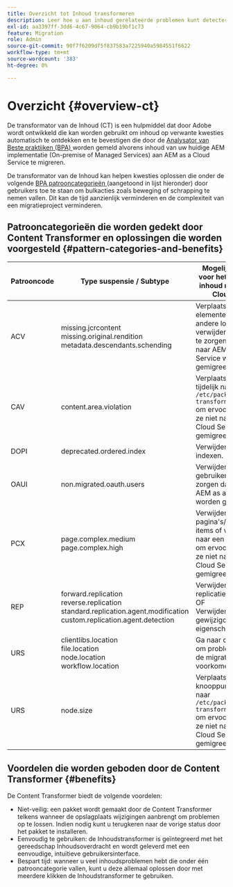 ```yaml
---
title: Overzicht tot Inhoud transformeren
description: Leer hoe u aan inhoud gerelateerde problemen kunt detecteren en verhelpen die door de BPA zijn gemeld met Content Transformer.
exl-id: aa3397ff-3dd6-4c67-9064-cb9b19bf1c73
feature: Migration
role: Admin
source-git-commit: 90f7f6209df5f837583a7225940a5984551f6622
workflow-type: tm+mt
source-wordcount: '383'
ht-degree: 0%

---
```


# Overzicht {#overview-ct}

De transformator van de Inhoud (CT) is een hulpmiddel dat door Adobe wordt ontwikkeld die kan worden gebruikt om inhoud op verwante kwesties automatisch te ontdekken en te bevestigen die door de [ Analysator van Beste praktijken (BPA) ](/help/journey-migration/best-practices-analyzer/overview-best-practices-analyzer.md) worden gemeld alvorens inhoud van uw huidige AEM implementatie (On-premise of Managed Services) aan AEM as a Cloud Service te migreren.

De transformator van de Inhoud kan helpen kwesties oplossen die onder de volgende [ BPA patrooncategorieën ](https://experienceleague.adobe.com/docs/experience-manager-pattern-detection/table-of-contents/aso.html?lang=nl-NL) (aangetoond in lijst hieronder) door gebruikers toe te staan om bulkacties zoals beweging of schrapping te nemen vallen. Dit kan de tijd aanzienlijk verminderen en de complexiteit van een migratieproject verminderen.

## Patrooncategorieën die worden gedekt door Content Transformer en oplossingen die worden voorgesteld {#pattern-categories-and-benefits}

| Patrooncode | Type suspensie / Subtype | Mogelijke oplossing voor het migreren van inhoud naar AEM as a Cloud Service |
|--------------|--------------------------------------------------------------------------------------------------------------------|------------------------------------------------------------------------------------------------------------------------------------|
| ACV | missing.jcrcontent <br> missing.original.rendition <br> metadata.descendants.schending | Verplaats deze elementen naar een andere locatie of verwijder ze om ervoor te zorgen dat ze niet naar AEM as a Cloud Service worden gemigreerd. |
| CAV | content.area.violation | Verplaats de paden tijdelijk naar `/etc/packages/content-transformation/paths` om ervoor te zorgen dat ze niet naar AEM as a Cloud Service worden gemigreerd. |
| DOPI | deprecated.ordered.index | Verwijder de vervangen indexen. |
| OAUI | non.migrated.oauth.users | Verwijder deze gebruikers om ervoor te zorgen dat ze niet naar AEM as a Cloud Service worden gemigreerd. |
| PCX | page.complex.medium <br> page.complex.high | Verwijder de pagina&#39;s/onderliggende items of verplaats deze naar een andere locatie om ervoor te zorgen dat ze niet naar AEM as a Cloud Service worden gemigreerd. |
| REP | forward.replication <br> reverse.replication <br> standard.replication.agent.modification <br> custom.replication.agent.detection | Verwijder de gecreeerde replicatieagenten. <br> OF <br> Verwijder de gewijzigde/toegevoegde eigenschappen. |
| URS | clientlibs.location <br> file.location <br> node.location <br> workflow.location | Ga naar de juiste locatie om problemen tijdens de migratie te voorkomen. |
| URS | node.size | Verplaats de knooppunten tijdelijk naar `/etc/packages/content-transformation/paths` om ervoor te zorgen dat ze niet naar AEM as a Cloud Service worden gemigreerd. |

## Voordelen die worden geboden door de Content Transformer {#benefits}

De Content Transformer biedt de volgende voordelen:

* Niet-veilig: een pakket wordt gemaakt door de Content Transformer telkens wanneer de opslagplaats wijzigingen aanbrengt om problemen op te lossen. Indien nodig kunt u terugkeren naar de vorige status door het pakket te installeren.
* Eenvoudig te gebruiken: de Inhoudstransformer is geïntegreerd met het gereedschap Inhoudsoverdracht en wordt geleverd met een eenvoudige, intuïtieve gebruikersinterface.
* Bespart tijd: wanneer u veel inhoudsproblemen hebt die onder één patrooncategorie vallen, kunt u deze allemaal oplossen door met meerdere klikken de Inhoudstransformer te gebruiken.
